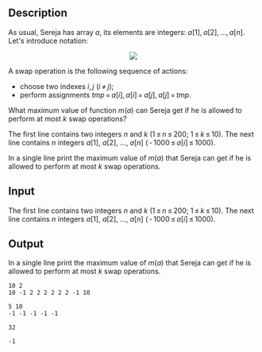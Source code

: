## Description

<div><p>As usual, Sereja has array <span class="tex-span"><i>a</i></span>, its elements are integers: <span class="tex-span"><i>a</i>[1], <i>a</i>[2], ..., <i>a</i>[<i>n</i>]</span>. Let's introduce notation:</p><center class="tex-equation"><img align="middle" class="tex-formula" src="file://t3aehwcq.png" style="max-width: 100.0%;max-height: 100.0%;"></center><p>A swap operation is the following sequence of actions:</p><ul> <li> choose two indexes <span class="tex-span"><i>i</i>, <i>j</i></span> <span class="tex-span">(<i>i</i> ≠ <i>j</i>)</span>; </li><li> perform assignments <span class="tex-span"><i>tmp</i> = <i>a</i>[<i>i</i>], <i>a</i>[<i>i</i>] = <i>a</i>[<i>j</i>], <i>a</i>[<i>j</i>] = <i>tmp</i></span>. </li></ul><p>What maximum value of function <span class="tex-span"><i>m</i>(<i>a</i>)</span> can Sereja get if he is allowed to perform at most <span class="tex-span"><i>k</i></span> swap operations?</p></div><div class="input-specification"><p>The first line contains two integers <span class="tex-span"><i>n</i></span> and <span class="tex-span"><i>k</i></span> <span class="tex-span">(1 ≤ <i>n</i> ≤ 200;&nbsp;1 ≤ <i>k</i> ≤ 10)</span>. The next line contains <span class="tex-span"><i>n</i></span> integers <span class="tex-span"><i>a</i>[1]</span>, <span class="tex-span"><i>a</i>[2]</span>, <span class="tex-span">...</span>, <span class="tex-span"><i>a</i>[<i>n</i>]</span> <span class="tex-span">( - 1000 ≤ <i>a</i>[<i>i</i>] ≤ 1000)</span>.</p></div><div class="output-specification"><p>In a single line print the maximum value of <span class="tex-span"><i>m</i>(<i>a</i>)</span> that Sereja can get if he is allowed to perform at most <span class="tex-span"><i>k</i></span> swap operations.</p></div>

## Input

<p>The first line contains two integers <span class="tex-span"><i>n</i></span> and <span class="tex-span"><i>k</i></span> <span class="tex-span">(1 ≤ <i>n</i> ≤ 200;&nbsp;1 ≤ <i>k</i> ≤ 10)</span>. The next line contains <span class="tex-span"><i>n</i></span> integers <span class="tex-span"><i>a</i>[1]</span>, <span class="tex-span"><i>a</i>[2]</span>, <span class="tex-span">...</span>, <span class="tex-span"><i>a</i>[<i>n</i>]</span> <span class="tex-span">( - 1000 ≤ <i>a</i>[<i>i</i>] ≤ 1000)</span>.</p>

## Output

<p>In a single line print the maximum value of <span class="tex-span"><i>m</i>(<i>a</i>)</span> that Sereja can get if he is allowed to perform at most <span class="tex-span"><i>k</i></span> swap operations.</p>





```input1
10 2
10 -1 2 2 2 2 2 2 -1 10

```




```input2
5 10
-1 -1 -1 -1 -1

```




```output1
32

```




```output2
-1

```


